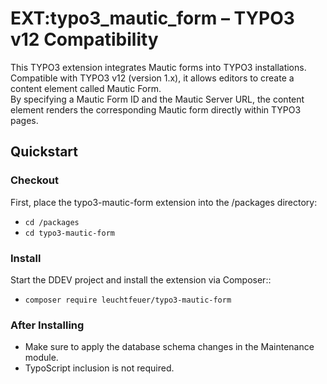 # EXT:typo3_mautic_form – TYPO3 v12 Compatibility

This TYPO3 extension integrates Mautic forms into TYPO3 installations. <br>
Compatible with TYPO3 v12 (version 1.x), it allows editors to create a content element called Mautic Form. <br>
By specifying a Mautic Form ID and the Mautic Server URL, the content element renders the corresponding Mautic form directly within TYPO3 pages.

## Quickstart

### Checkout

First, place the typo3-mautic-form extension into the /packages directory:

- `cd /packages`
- `cd typo3-mautic-form`

### Install

Start the DDEV project and install the extension via Composer::

- `composer require leuchtfeuer/typo3-mautic-form`


### After Installing

- Make sure to apply the database schema changes in the Maintenance module.
- TypoScript inclusion is not required.



